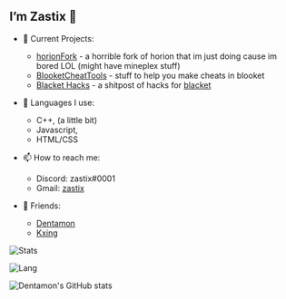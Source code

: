 ## I’m Zastix 👋

- 👀 Current Projects:
  - [horionFork](https://github.com/ZasticBradyn/horionFork) - a horrible fork of horion that im just doing cause im bored LOL (might have mineplex stuff)
  - [BlooketCheatTools](https://github.com/ZasticBradyn/BlooketCheatTools) - stuff to help you make cheats in blooket
  - [Blacket Hacks](https://github.com/ZasticBradyn/blacket-hacks) - a shitpost of hacks for [blacket](https://blacket.org)
  
  
- 🌱 Languages I use:
  - C++, (a little bit)
  - Javascript,
  - HTML/CSS
  
- 📫 How to reach me:
  - Discord: zastix#0001
  - Gmail: [zastix](https://mail.google.com/mail/?view=cm&fs=1&to=zastixxoncrack@gmail.com&su=Contact%20Me)

- 👥 Friends:
  - [Dentamon](https://github.com/Dentamon/)
  - [Kxing](https://github.com/Kxinghello/)

![Stats](https://github-readme-stats.vercel.app/api?username=ZasticBradyn&count_private=true&show_icons=true&theme=dark)

![Lang](https://github-readme-stats.vercel.app/api/top-langs/?username=ZasticBradyn&theme=dark)

![Dentamon's GitHub stats](https://github-readme-stats.vercel.app/api?username=Dentamon&show_icons=true)
